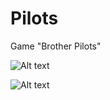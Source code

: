 # Pilots
Game "Brother Pilots"

![Alt text](https://github.com/lapl4rt/Pilots/blob/master/Begin.JPG "Begin of game")

![Alt text](https://github.com/lapl4rt/Pilots/blob/master/end.JPG "End of game")
